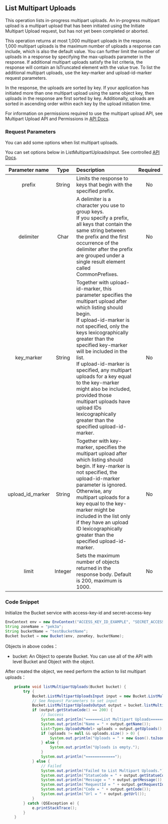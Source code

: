 ## List Multipart Uploads

This operation lists in-progress multipart uploads. An in-progress multipart upload is a multipart upload that has been initiated using the Initiate Multipart Upload request, but has not yet been completed or aborted.

This operation returns at most 1,000 multipart uploads in the response. 1,000 multipart uploads is the maximum number of uploads a response can include, which is also the default value. You can further limit the number of uploads in a response by specifying the max-uploads parameter in the response. If additional multipart uploads satisfy the list criteria, the response will contain an IsTruncated element with the value true. To list the additional multipart uploads, use the key-marker and upload-id-marker request parameters.

In the response, the uploads are sorted by key. If your application has initiated more than one multipart upload using the same object key, then uploads in the response are first sorted by key. Additionally, uploads are sorted in ascending order within each key by the upload initiation time.

For information on permissions required to use the multipart upload API, see Multipart Upload API and Permissions in [API Docs](https://docs.qingcloud.com/qingstor/api/object/multipart/list_multipart.html#object-storage-api-list-multipart).

### Request Parameters

You can add some options when list multipart uploads.

You can set options below in ListMultipartUploadsInput. See controlled [API Docs](https://docs.qingcloud.com/qingstor/api/bucket/list_multipart_uploads.html).

|Parameter name|Type|Description|Required|
|:--:|:--:|:--|:--:|
|prefix|String|Limits the response to keys that begin with the specified prefix.|	No|
|delimiter|Char|A delimiter is a character you use to group keys.<br/>If you specify a prefix, all keys that contain the same string between the prefix and the first occurrence of the delimiter after the prefix are grouped under a single result element called CommonPrefixes.|	No|
|key_marker|String|Together with upload-id-marker, this parameter specifies the multipart upload after which listing should begin.<br>If upload-id-marker is not specified, only the keys lexicographically greater than the specified key-marker will be included in the list.<br>If upload-id-marker is specified, any multipart uploads for a key equal to the key-marker might also be included, provided those multipart uploads have upload IDs lexicographically greater than the specified upload-id-marker.|No|
|upload_id_marker|String|Together with key-marker, specifies the multipart upload after which listing should begin. If key-marker is not specified, the upload-id-marker parameter is ignored. Otherwise, any multipart uploads for a key equal to the key-marker might be included in the list only if they have an upload ID lexicographically greater than the specified upload-id-marker.|No|
|limit|Integer|Sets the maximum number of objects returned in the response body. Default is 200, maximum is 1000.|	No|

### Code Snippet

Initialize the Bucket service with access-key-id and secret-access-key

```java
EnvContext env = new EnvContext("ACCESS_KEY_ID_EXAMPLE", "SECRET_ACCESS_KEY_EXAMPLE");
String zoneName = "pek3a";
String bucketName = "testBucketName";
Bucket bucket = new Bucket(env, zoneKey, bucketName);
```

Objects in above codes：
- bucket: An Object to operate Bucket. You can use all of the API with level Bucket and Object with the object.


After created the object, we need perform the action to list multipart uploads：

```java
    private void listMultipartUploads(Bucket bucket) {
        try {
            Bucket.ListMultipartUploadsInput input = new Bucket.ListMultipartUploadsInput();
            // See Request Parameters to set input
            Bucket.ListMultipartUploadsOutput output = bucket.listMultipartUploads(input);
            if (output.getStatueCode() == 200) {
                // Success
                System.out.println("=======List Multipart Uploads======");
                System.out.println("Name = " + output.getName());
                List<Types.UploadsModel> uploads = output.getUploads();
                if (uploads != null && uploads.size() > 0) {
                    System.out.println("Uploads = " + new Gson().toJson(uploads));
                } else {
                    System.out.println("Uploads is empty.");
                }
                System.out.println("=============");
            } else {
                // Failed
                System.out.println("Failed to List Multipart Uploads.");
                System.out.println("StatueCode = " + output.getStatueCode());
                System.out.println("Message = " + output.getMessage());
                System.out.println("RequestId = " + output.getRequestId());
                System.out.println("Code = " + output.getCode());
                System.out.println("Url = " + output.getUrl());
            }
        } catch (QSException e) {
            e.printStackTrace();
        }
    }
```
